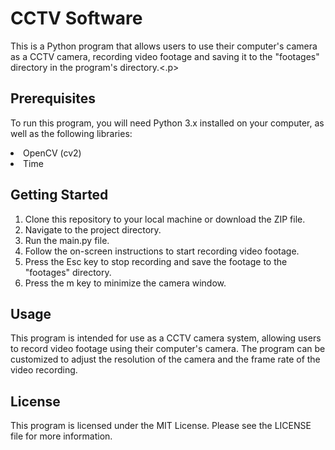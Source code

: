 <h1>CCTV Software</h1>

<p>This is a Python program that allows users to use their computer's camera as a CCTV camera, recording video footage and saving it to the "footages" directory in the program's directory.<.p>

<h2>Prerequisites</h2>

<p>To run this program, you will need Python 3.x installed on your computer, as well as the following libraries:</p>

  <li>OpenCV (cv2)</li>
  <li>Time</li>

  <h2>Getting Started</h2>

  <ol type="1">
    <li>Clone this repository to your local machine or download the ZIP file.</li>
<li>Navigate to the project directory.</li>
<li>Run the main.py file.</li>
<li>Follow the on-screen instructions to start recording video footage.</li>
<li>Press the Esc key to stop recording and save the footage to the "footages" directory.</li>
<li>Press the m key to minimize the camera window.</li>
  </ol>

  <h2>Usage</h2>

<p>This program is intended for use as a CCTV camera system, allowing users to record video footage using their computer's camera. The program can be customized to adjust the resolution of the camera and the frame rate of the video recording.</p>

  <h2>License</h2>

<p>This program is licensed under the MIT License. Please see the LICENSE file for more information.</p>

